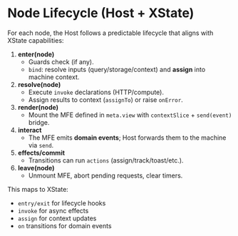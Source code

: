 # Node Lifecycle (Host + XState)

For each node, the Host follows a predictable lifecycle that aligns with XState capabilities:

1. **enter(node)**  
   - Guards check (if any).  
   - `bind`: resolve inputs (query/storage/context) and **assign** into machine context.
2. **resolve(node)**  
   - Execute `invoke` declarations (HTTP/compute).  
   - Assign results to context (`assignTo`) or raise `onError`.
3. **render(node)**  
   - Mount the MFE defined in `meta.view` with `contextSlice` + `send(event)` bridge.
4. **interact**  
   - The MFE emits **domain events**; Host forwards them to the machine via `send`.
5. **effects/commit**  
   - Transitions can run `actions` (assign/track/toast/etc.).
6. **leave(node)**  
   - Unmount MFE, abort pending requests, clear timers.

This maps to XState:
- `entry/exit` for lifecycle hooks
- `invoke` for async effects
- `assign` for context updates
- `on` transitions for domain events
